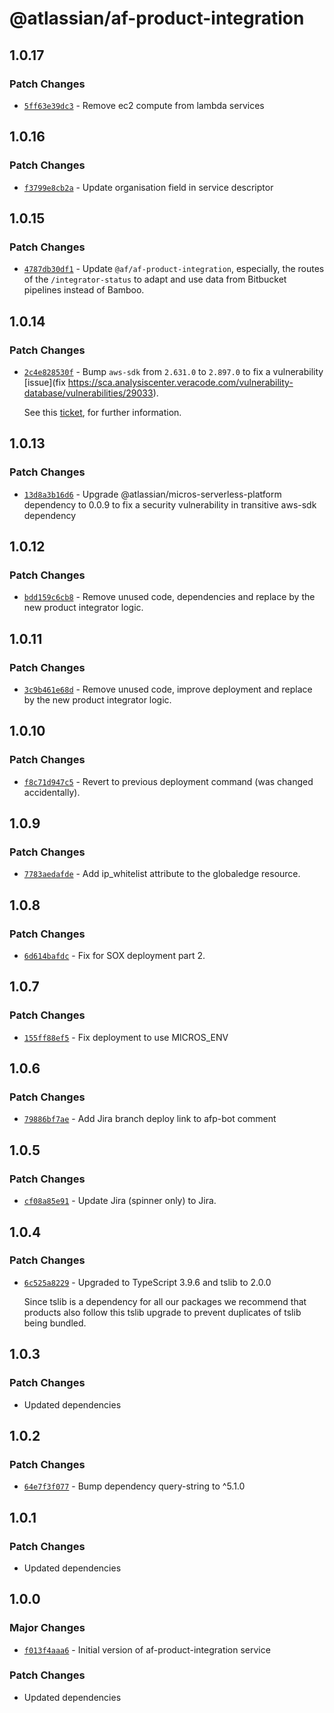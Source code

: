 # @atlassian/af-product-integration

## 1.0.17

### Patch Changes

- [`5ff63e39dc3`](https://bitbucket.org/atlassian/atlassian-frontend/commits/5ff63e39dc3) - Remove ec2 compute from lambda services

## 1.0.16

### Patch Changes

- [`f3799e8cb2a`](https://bitbucket.org/atlassian/atlassian-frontend/commits/f3799e8cb2a) - Update organisation field in service descriptor

## 1.0.15

### Patch Changes

- [`4787db30df1`](https://bitbucket.org/atlassian/atlassian-frontend/commits/4787db30df1) - Update `@af/af-product-integration`, especially, the routes of the `/integrator-status` to adapt and use data from Bitbucket pipelines instead of Bamboo.

## 1.0.14

### Patch Changes

- [`2c4e828530f`](https://bitbucket.org/atlassian/atlassian-frontend/commits/2c4e828530f) - Bump `aws-sdk` from `2.631.0` to `2.897.0` to fix a vulnerability [issue](fix https://sca.analysiscenter.veracode.com/vulnerability-database/vulnerabilities/29033).

  See this [ticket](https://asecurityteam.atlassian.net/browse/VULN-386209), for further information.

## 1.0.13

### Patch Changes

- [`13d8a3b16d6`](https://bitbucket.org/atlassian/atlassian-frontend/commits/13d8a3b16d6) - Upgrade @atlassian/micros-serverless-platform dependency to 0.0.9 to fix a security vulnerability in transitive aws-sdk dependency

## 1.0.12

### Patch Changes

- [`bdd159c6cb8`](https://bitbucket.org/atlassian/atlassian-frontend/commits/bdd159c6cb8) - Remove unused code, dependencies and replace by the new product integrator logic.

## 1.0.11

### Patch Changes

- [`3c9b461e68d`](https://bitbucket.org/atlassian/atlassian-frontend/commits/3c9b461e68d) - Remove unused code, improve deployment and replace by the new product integrator logic.

## 1.0.10

### Patch Changes

- [`f8c71d947c5`](https://bitbucket.org/atlassian/atlassian-frontend/commits/f8c71d947c5) - Revert to previous deployment command (was changed accidentally).

## 1.0.9

### Patch Changes

- [`7783aedafde`](https://bitbucket.org/atlassian/atlassian-frontend/commits/7783aedafde) - Add ip_whitelist attribute to the globaledge resource.

## 1.0.8

### Patch Changes

- [`6d614bafdc`](https://bitbucket.org/atlassian/atlassian-frontend/commits/6d614bafdc) - Fix for SOX deployment part 2.

## 1.0.7

### Patch Changes

- [`155ff88ef5`](https://bitbucket.org/atlassian/atlassian-frontend/commits/155ff88ef5) - Fix deployment to use MICROS_ENV

## 1.0.6

### Patch Changes

- [`79886bf7ae`](https://bitbucket.org/atlassian/atlassian-frontend/commits/79886bf7ae) - Add Jira branch deploy link to afp-bot comment

## 1.0.5

### Patch Changes

- [`cf08a85e91`](https://bitbucket.org/atlassian/atlassian-frontend/commits/cf08a85e91) - Update Jira (spinner only) to Jira.

## 1.0.4

### Patch Changes

- [`6c525a8229`](https://bitbucket.org/atlassian/atlassian-frontend/commits/6c525a8229) - Upgraded to TypeScript 3.9.6 and tslib to 2.0.0

  Since tslib is a dependency for all our packages we recommend that products also follow this tslib upgrade
  to prevent duplicates of tslib being bundled.

## 1.0.3

### Patch Changes

- Updated dependencies

## 1.0.2

### Patch Changes

- [`64e7f3f077`](https://bitbucket.org/atlassian/atlassian-frontend/commits/64e7f3f077) - Bump dependency query-string to ^5.1.0

## 1.0.1

### Patch Changes

- Updated dependencies

## 1.0.0

### Major Changes

- [`f013f4aaa6`](https://bitbucket.org/atlassian/atlassian-frontend/commits/f013f4aaa6) - Initial version of af-product-integration service

### Patch Changes

- Updated dependencies

